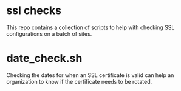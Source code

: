 ssl checks
==========
This repo contains a collection of scripts to help with checking SSL configurations on a batch of sites.

date_check.sh
=============
Checking the dates for when an SSL certificate is valid can help an organization to know if the certificate needs to be rotated.  

